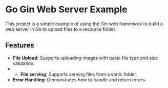 # Go Gin Web Server Example

This project is a simple example of using the Gin web framework to build a web server in Go to upload files to a resource folder.


## Features

- **File Upload**: Supports uploading images with basic file type and size validation.
- - **File serving**: Supports serving files from a static folder.
- **Error Handling**: Demonstrates how to handle and return errors.
